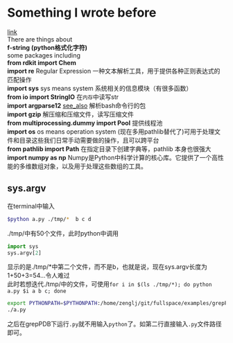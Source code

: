 # Something I wrote before
[link](https://github.com/elifzeng/extract-fragment/blob/master/README.md)  
There are things about   
**f-string (python格式化字符)**   
some packages including   
**from rdkit import Chem**  
**import re** Regular Expression 一种文本解析工具，用于提供各种正则表达式的匹配操作  
**import sys** sys means system 系统相关的信息模块（有很多函数）  
**from io import StringIO** 在`内存`中读写str  
**import argparse12** [see_also](https://www.jianshu.com/p/fef2d215b91d) 解析bash命令行的包  
**import gzip** 解压缩和压缩文件，读写压缩文件  
**from multiprocessing.dummy import Pool** 提供线程池  
**import os** os means operation system (现在多用pathlib替代了)可用于处理文件和目录这些我们日常手动需要做的操作，且可以跨平台  
**from pathlib import Path** 在指定目录下创建字典等，pathlib 本身也很强大  
**import numpy as np** Numpy是Python中科学计算的核心库。它提供了一个高性能的多维数组对象，以及用于处理这些数组的工具。  

## sys.argv  

在terminal中输入

```bash
$python a.py ./tmp/*  b c d
```

./tmp/中有50个文件，此时python中调用  

```python
import sys
sys.argv[2]
```

显示的是./tmp/*中第二个文件，而不是b，也就是说，现在sys.argv长度为1+50+3=54...令人难过  
此时若想迭代./tmp/中的文件，可使用`for i in $(ls ./tmp/*); do python a.py $i a b c; done`

```bash
export PYTHONPATH=$PYTHONPATH:/home/zenglj/git/fullspace/examples/grepPDB
./a.py
```
之后在grepPDB下运行`.py`就不用输入`python`了。如第二行直接输入`.py`文件路径即可。
